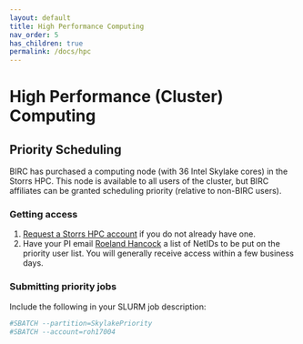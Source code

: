 ```yaml
---
layout: default
title: High Performance Computing
nav_order: 5
has_children: true
permalink: /docs/hpc
---
```


# High Performance (Cluster) Computing



## Priority Scheduling

BIRC has purchased a computing node (with 36 Intel Skylake cores) in the Storrs HPC. This node is available to all users of the cluster, but BIRC affiliates can be granted scheduling priority (relative to non-BIRC users).

### Getting access

1. [Request a Storrs HPC account](http://hpc.uconn.edu/storrs/account-application) if you do not already have one.
2. Have your PI email [Roeland Hancock](mailto:roeland.hancock@uconn.edu) a list of NetIDs to be put on the priority user list. You will generally receive access within a few business days.

### Submitting priority jobs

Include the following in your SLURM job description:

```bash
#SBATCH --partition=SkylakePriority
#SBATCH --account=roh17004
```
